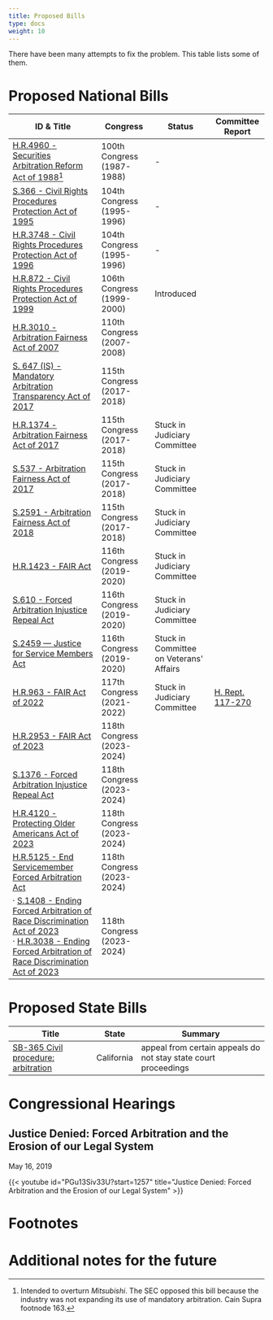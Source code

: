 ```yaml
---
title: Proposed Bills
type: docs
weight: 10
---
```


There have been many attempts to fix the problem. This table lists some of them.

# Proposed National Bills

| ID & Title  | Congress | Status | Committee Report |
| ----------- | ---- | ------ | ------ |
| [H.R.4960 - Securities Arbitration Reform Act of 1988](https://www.congress.gov/bill/100th-congress/house-bill/4960)[^hr4960sec] | 100th Congress (1987-1988) | - | |
| [S.366 - Civil Rights Procedures Protection Act of 1995](https://www.congress.gov/bill/104th-congress/senate-bill/366) | 104th Congress (1995-1996) | - | |
| [H.R.3748 - Civil Rights Procedures Protection Act of 1996](https://www.congress.gov/bill/104th-congress/house-bill/3748) | 104th Congress (1995-1996) | - |
| [H.R.872 - Civil Rights Procedures Protection Act of 1999](https://www.congress.gov/bill/106th-congress/house-bill/872/text) | 106th Congress (1999-2000) | Introduced | |
| [H.R.3010 - Arbitration Fairness Act of 2007](https://www.congress.gov/bill/110th-congress/house-bill/3010) | 110th Congress (2007-2008) | |
| [S. 647 (IS) - Mandatory Arbitration Transparency Act of 2017](https://www.govinfo.gov/app/details/BILLS-115s647is) | 115th Congress (2017-2018) | |
| [H.R.1374 - Arbitration Fairness Act of 2017](https://www.congress.gov/bill/115th-congress/house-bill/1374) | 115th Congress (2017-2018) | Stuck in Judiciary Committee | |
| [S.537 - Arbitration Fairness Act of 2017](https://www.congress.gov/bill/115th-congress/senate-bill/537) | 115th Congress (2017-2018) | Stuck in Judiciary Committee | |
| [S.2591 - Arbitration Fairness Act of 2018](https://www.congress.gov/bill/115th-congress/senate-bill/2591) | 115th Congress (2017-2018) | Stuck in Judiciary Committee | |
| [H.R.1423 - FAIR Act](https://www.congress.gov/bill/116th-congress/house-bill/1423) | 116th Congress (2019-2020)| Stuck in Judiciary Committee | |
| [S.610 - Forced Arbitration Injustice Repeal Act](https://www.congress.gov/bill/116th-congress/senate-bill/610) | 116th Congress (2019-2020)| Stuck in Judiciary Committee | |
| [S.2459 — Justice for Service Members Act](https://www.congress.gov/bill/116th-congress/senate-bill/2459/text) | 116th Congress (2019-2020) | Stuck in Committee on Veterans' Affairs | |
| [H.R.963 - FAIR Act of 2022](https://www.congress.gov/bill/117th-congress/house-bill/963) | 117th Congress (2021-2022) | Stuck in Judiciary Committee | [H. Rept. 117-270](https://www.congress.gov/congressional-report/117th-congress/house-report/270/1) |
| [H.R.2953 - FAIR Act of 2023](https://www.congress.gov/bill/118th-congress/house-bill/2953) | 118th Congress (2023-2024) | | |
| [S.1376 - Forced Arbitration Injustice Repeal Act](https://www.congress.gov/bill/118th-congress/senate-bill/1376) | 118th Congress (2023-2024) | |
| [H.R.4120 - Protecting Older Americans Act of 2023](https://www.congress.gov/bill/118th-congress/house-bill/4120) | 118th Congress (2023-2024) | |
| [H.R.5125 - End Servicemember Forced Arbitration Act](https://www.congress.gov/bill/118th-congress/house-bill/5125) | 118th Congress (2023-2024) | |
| · [S.1408 - Ending Forced Arbitration of Race Discrimination Act of 2023](https://www.congress.gov/bill/118th-congress/senate-bill/1408) <br> · [H.R.3038 - Ending Forced Arbitration of Race Discrimination Act of 2023](https://www.congress.gov/bill/118th-congress/house-bill/3038) | 118th Congress (2023-2024) | |

# Proposed State Bills

| Title | State | Summary |
| ----------- | ----------- | --- |
| [SB-365 Civil procedure: arbitration](https://leginfo.legislature.ca.gov/faces/billNavClient.xhtml?bill_id=202320240SB365)| California| appeal from certain appeals do not stay state court proceedings |

# Congressional Hearings

## Justice Denied: Forced Arbitration and the Erosion of our Legal System

May 16, 2019

{{< youtube id="PGu13Siv33U?start=1257" title="Justice Denied: Forced Arbitration and the Erosion of our Legal System" >}}

# Footnotes
[^hr4960sec]: Intended to overturn _Mitsubishi_. The SEC opposed this bill because the industry was not expanding its use of mandatory arbitration. Cain Supra footnode 163.

# Additional notes for the future
